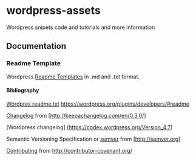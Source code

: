 # wordpress-assets
Wordpress snipets code and tutorials and more information

## Documentation

### Readme Template

Wordpress [Readme Templates](/Readme/Readme.md) in .md and .txt format.

#### Bibliography

[Wordpres readme.txt](/readme/readme.txt) https://wordpress.org/plugins/developers/#readme 

[Changelog](docs/changelog/CHANGELOG.md) from [http://keepachangelog.com/en/0.3.0/]

[Wordpress changelog] (https://codex.wordpress.org/Version_4.7)

Semantic Versioning Specification or [semver](/docs/semver/semver.md) from [http://semver.org]

[Contributing](/docs/contribuiting/CONTRIBUITING.md) from http://contributor-covenant.org/



